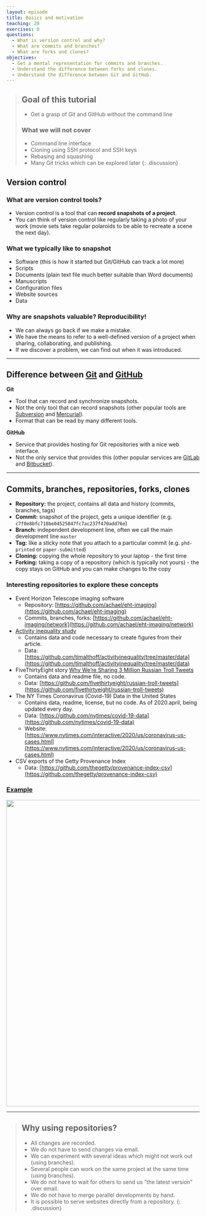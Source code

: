 ```yaml
---
layout: episode
title: Basics and motivation
teaching: 20
exercises: 0
questions:
  - What is version control and why?
  - What are commits and branches?
  - What are forks and clones?
objectives:
  - Get a mental representation for commits and branches.
  - Understand the difference between forks and clones.
  - Understand the difference between Git and GitHub.
---
```


> ## Goal of this tutorial
>
> - Get a grasp of Git and GitHub without the command line
>
> ### What we will not cover
>
> - Command line interface
> - Cloning using SSH protocol and SSH keys
> - Rebasing and squashing
> - Many Git tricks which can be explored later
{: .discussion}

## Version control

### What are version control tools?

- Version control is a tool that can **record snapshots of a project**.
- You can think of version control like regularly taking a photo of your work
  (movie sets take regular polaroids to be able to recreate a scene the next day).


### What we typically like to snapshot

- Software (this is how it started but Git/GitHub can track a lot more)
- Scripts
- Documents (plain text file much better suitable than Word documents)
- Manuscripts
- Configuration files
- Website sources
- Data


### Why are snapshots valuable? Reproducibility!

- We can always go back if we make a mistake.
- We have the means to refer to a well-defined version of a project when sharing, collaborating, and publishing.
- If we discover a problem, we can find out when it was introduced.

---

## Difference between [Git](https://git-scm.com) and [GitHub](https://github.com)

**Git**
- Tool that can record and synchronize snapshots.
- Not the only tool that can record snapshots (other popular tools are
[Subversion](https://subversion.apache.org) and [Mercurial](https://www.mercurial-scm.org)).
- Format that can be read by many different tools.

**GitHub**
- Service that provides hosting for Git repositories with a nice web interface.
- Not the only service that provides this (other popular services are
[GitLab](https://about.gitlab.com/) and [Bitbucket](https://bitbucket.org)).

---

## Commits, branches, repositories, forks, clones

- **Repository:** the project, contains all data and history (commits, branches, tags)
- **Commit:** snapshot of the project, gets a unique identifier (e.g. `c7f0e8bfc718be04525847fc7ac237f470add76e`)
- **Branch:** independent development line, often we call the main development line `master`
- **Tag:** like a sticky note that you attach to a particular commit (e.g. `phd-printed` or `paper-submitted`)
- **Cloning:** copying the whole repository to your laptop - the first time
- **Forking:** taking a copy of a repository (which is typically not yours) - the
  copy stays on GitHub and you can make changes to the copy


### Interesting repositories to explore these concepts

- Event Horizon Telescope imaging software
  - Repository: [https://github.com/achael/eht-imaging](https://github.com/achael/eht-imaging)
  - Commits, branches, forks: [https://github.com/achael/eht-imaging/network](https://github.com/achael/eht-imaging/network)
- [Activity inequality study](http://activityinequality.stanford.edu/)
  - Contains data and code necessary to create figures from their article.
  - Data: [https://github.com/timalthoff/activityinequality/tree/master/data](https://github.com/timalthoff/activityinequality/tree/master/data)
- FiveThirtyEight story [Why We’re Sharing 3 Million Russian Troll Tweets](https://fivethirtyeight.com/features/why-were-sharing-3-million-russian-troll-tweets/)
  - Contains data and readme file, no code.
  - Data: [https://github.com/fivethirtyeight/russian-troll-tweets](https://github.com/fivethirtyeight/russian-troll-tweets)
- The NY Times Coronavirus (Covid-19) Data in the United States
  - Contains data, readme, license, but no code.  As of 2020.april,
    being updated every day.
  - Data: [https://github.com/nytimes/covid-19-data](https://github.com/nytimes/covid-19-data)
  - Website: [https://www.nytimes.com/interactive/2020/us/coronavirus-us-cases.html](https://www.nytimes.com/interactive/2020/us/coronavirus-us-cases.html)
- CSV exports of the Getty Provenance Index
  - Data: [https://github.com/thegetty/provenance-index-csv](https://github.com/thegetty/provenance-index-csv)


### [Example](https://github.com/achael/eht-imaging/network)

<img src="{{ site.baseurl }}/img/commits-and-branches.svg" width="800px">

---

> ## Why using repositories?
>
> - All changes are recorded.
> - We do not have to send changes via email.
> - We can experiment with several ideas which might not work out (using branches).
> - Several people can work on the same project at the same time (using branches).
> - We do not have to wait for others to send us "the latest version" over email.
> - We do not have to merge parallel developments by hand.
> - It is possible to serve websites directly from a repository.
{: .discussion}
